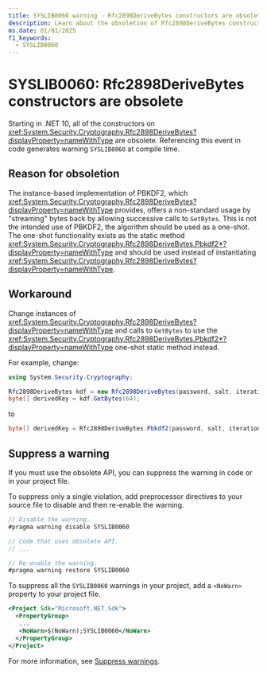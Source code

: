 ```yaml
---
title: SYSLIB0060 warning - Rfc2898DeriveBytes constructors are obsolete
description: Learn about the obsoletion of Rfc2898DeriveBytes constructors. Use of these constructors generates compile-time warning SYSLIB0060.
ms.date: 01/01/2025
f1_keywords:
  - SYSLIB0060
---
```

# SYSLIB0060: Rfc2898DeriveBytes constructors are obsolete

Starting in .NET 10, all of the constructors on <xref:System.Security.Cryptography.Rfc2898DeriveBytes?displayProperty=nameWithType> are obsolete. Referencing this event in code generates warning `SYSLIB0060` at compile time.

## Reason for obsoletion

The instance-based implementation of PBKDF2, which <xref:System.Security.Cryptography.Rfc2898DeriveBytes?displayProperty=nameWithType> provides, offers a non-standard usage by "streaming" bytes back by allowing successive calls to `GetBytes`. This is not the intended use of PBKDF2, the algorithm should be used as a one-shot. The one-shot functionality exists as the static method <xref:System.Security.Cryptography.Rfc2898DeriveBytes.Pbkdf2*?displayProperty=nameWithType> and should be used instead of instantiating <xref:System.Security.Cryptography.Rfc2898DeriveBytes?displayProperty=nameWithType>.

## Workaround

Change instances of <xref:System.Security.Cryptography.Rfc2898DeriveBytes?displayProperty=nameWithType> and calls to `GetBytes` to use the <xref:System.Security.Cryptography.Rfc2898DeriveBytes.Pbkdf2*?displayProperty=nameWithType> one-shot static method instead.

For example, change:

```csharp
using System.Security.Cryptography;

Rfc2898DeriveBytes kdf = new Rfc2898DeriveBytes(password, salt, iterations, hashAlgorithm);
byte[] derivedKey = kdf.GetBytes(64);
```

to

```csharp
byte[] derivedKey = Rfc2898DeriveBytes.Pbkdf2(password, salt, iterations, hashAlgorithm, 64);
```

## Suppress a warning

If you must use the obsolete API, you can suppress the warning in code or in your project file.

To suppress only a single violation, add preprocessor directives to your source file to disable and then re-enable the warning.

```csharp
// Disable the warning.
#pragma warning disable SYSLIB0060

// Code that uses obsolete API.
// ...

// Re-enable the warning.
#pragma warning restore SYSLIB0060
```

To suppress all the `SYSLIB0060` warnings in your project, add a `<NoWarn>` property to your project file.

```xml
<Project Sdk="Microsoft.NET.Sdk">
  <PropertyGroup>
   ...
   <NoWarn>$(NoWarn);SYSLIB0060</NoWarn>
  </PropertyGroup>
</Project>
```

For more information, see [Suppress warnings](obsoletions-overview.md#suppress-warnings).
